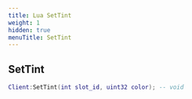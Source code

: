 ```yaml
---
title: Lua SetTint
weight: 1
hidden: true
menuTitle: SetTint
---
```

## SetTint
```lua
Client:SetTint(int slot_id, uint32 color); -- void
```